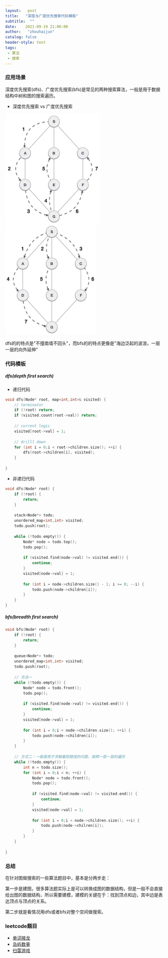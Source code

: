 ```yaml
---
layout:   post
title:   "深度与广度优先搜索代码模板"
subtitle:  ""
date:    2021-09-19 21:00:00
author:   "zhouhaijun"
catalog: false
header-style: text
tags:
 - 算法
 - 搜索
---
```


### 应用场景

深度优先搜索(dfs)、广度优先搜索(bfs)是常见的两种搜索算法，一般是用于数据结构中树和图的搜索遍历。

- 深度优先搜索 vs 广度优先搜索

![](/img/in-post/zhouhaijun-pic/dfs.png)   ![](/img/in-post/zhouhaijun-pic/bfs.png)



dfs的的特点是"不撞南墙不回头"，而bfs的的特点更像是"海边泛起的波浪，一层一层的向外延伸"



### 代码模板

##### dfs(depth first search)

- 递归代码

```c++
void dfs(Node* root, map<int,int>& visited) {
    // terminator
    if (!root) return;
    if (visited.count(root->val)) return;
    
    // current logic
    visited[root->val] = 1;

    // drilll down
    for (int i = 0;i < root->children.size(); ++i) {
        dfs(root->children[i], visited);
    }

}
```

- 非递归代码

```c++
void dfs(Node* root) {
    if (!root) {
        return;
    }

    stack<Node*> todo;
    unordered_map<int,int> visited;
    todo.push(root);

    while (!todo.empty()) {
        Node* node = todo.top();
        todo.pop();

        if (visited.find(node->val) != visited.end()) {
            continue;
        }
        visited[node->val] = 1;

        for (int i = node->children.size() - 1; i >= 0; --i) {
            todo.push(node->children[i]);
        } 
    }
}
```



##### bfs(breadth first search)

```c++
void bfs(Node* root) {
    if (!root) {
        return;
    }

    queue<Node*> todo;
    unordered_map<int,int> visited;
    todo.push(root);

    // 方法一
    while (!todo.empty()) {
        Node* node = todo.front();
        todo.pop();

        if (visited.find(node->val) != visited.end()) {
            continue;
        }
        visited[node->val] = 1;
        
        for (int i = 0;i < node->children.size(); ++i) {
            todo.push(node->children[i]);
        }
    }

    // 方式二：一般是用于求解最短路径的问题，按照一层一层的遍历
    while (!todo.empty()) {
        int n = todo.size();
        for (int i = 0;i < n; ++i) {
            Node* node = todo.front();
            todo.pop();

            if (visited.find(node->val) != visited.end()) {
                continue;
            }
            visited[node->val] = 1;

            for (int i = 0;i < node->children.size(); ++i) {
                todo.push(node->chilren[i]);
            }
        }
    }

}
```



### 总结

在针对图做搜索的一些算法题目中，基本是分两步走：

第一步是建图，很多算法题实际上是可以转换成图的数据结构，但是一般不会直接给出图的数据结构，所以需要建模，建模的关键在于：找到顶点和边，其中边是表达顶点与顶点的关系。

第二步就是看情况用dfs或者bfs对整个空间做搜索。



### leetcode题目

- [单词接龙](https://leetcode-cn.com/problems/word-ladder/)
- [岛屿数量](https://leetcode-cn.com/problems/number-of-islands/)
- [扫雷游戏](https://leetcode-cn.com/problems/minesweeper/)

